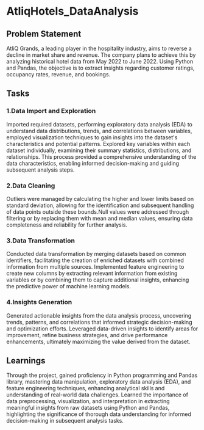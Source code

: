 # AtliqHotels_DataAnalysis

## Problem Statement 

AtliQ Grands, a leading player in the hospitality industry, aims to reverse a decline in market share and revenue. The company plans to achieve this by analyzing historical hotel data from May 2022 to June 2022. Using Python and Pandas, the objective is to extract insights regarding customer ratings, occupancy rates, revenue, and bookings.

## Tasks

### 1.Data Import and Exploration

Imported required datasets, performing exploratory data analysis (EDA) to understand data distributions, trends, and correlations between variables, employed visualization techniques to gain insights into the dataset's characteristics and potential patterns. Explored key variables within each dataset individually, examining their summary statistics, distributions, and relationships. This process provided a comprehensive understanding of the data characteristics, enabling informed decision-making and guiding subsequent analysis steps.

### 2.Data Cleaning
Outliers were managed by calculating the higher and lower limits based on standard deviation, allowing for the identification and subsequent handling of data points outside these bounds.Null values were addressed through filtering or by replacing them with mean and median values, ensuring data completeness and reliability for further analysis.

### 3.Data Transformation
Conducted data transformation by merging datasets based on common identifiers, facilitating the creation of enriched datasets with combined information from multiple sources.
Implemented feature engineering to create new columns by extracting relevant information from existing variables or by combining them to capture additional insights, enhancing the predictive power of machine learning models.

### 4.Insights Generation
Generated actionable insights from the data analysis process, uncovering trends, patterns, and correlations that informed strategic decision-making and optimization efforts.
Leveraged data-driven insights to identify areas for improvement, refine business strategies, and drive performance enhancements, ultimately maximizing the value derived from the dataset.


## Learnings

Through the project, gained proficiency in Python programming and Pandas library, mastering data manipulation, exploratory data analysis (EDA), and feature engineering techniques, enhancing analytical skills and understanding of real-world data challenges.
Learned the importance of data preprocessing, visualization, and interpretation in extracting meaningful insights from raw datasets using Python and Pandas, highlighting the significance of thorough data understanding for informed decision-making in subsequent analysis tasks.











